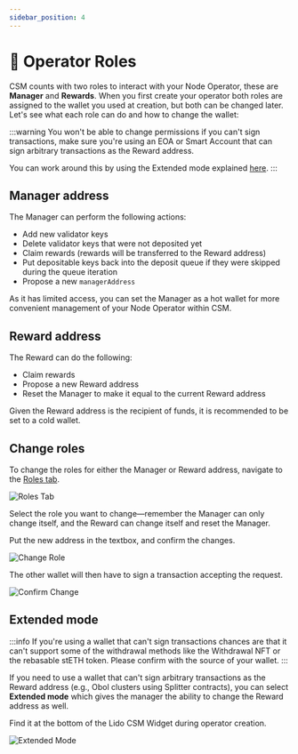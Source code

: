 ```yaml
---
sidebar_position: 4
---
```


# 👥 Operator Roles

CSM counts with two roles to interact with your Node Operator, these are **Manager** and **Rewards**. When you first create your operator both roles are assigned to the wallet you used at creation, but both can be changed later. Let's see what each role can do and how to change the wallet:

:::warning
You won't be able to change permissions if you can't sign transactions, make sure you're using an EOA or Smart Account that can sign arbitrary transactions as the Reward address.

You can work around this by using the Extended mode explained [here](#extended-mode).
:::

## Manager address <a href="#manager-address" id="manager-address"></a>

The Manager can perform the following actions:

* Add new validator keys
* Delete validator keys that were not deposited yet
* Claim rewards (rewards will be transferred to the Reward address)
* Put depositable keys back into the deposit queue if they were skipped during the queue iteration
* Propose a new `managerAddress`

As it has limited access, you can set the Manager as a hot wallet for more convenient management of your Node Operator within CSM.

## Reward address <a href="#reward-address" id="reward-address"></a>

The Reward can do the following:

* Claim rewards
* Propose a new Reward address
* Reset the Manager to make it equal to the current Reward address

Given the Reward address is the recipient of funds, it is recommended to be set to a cold wallet.

## Change roles

To change the roles for either the Manager or Reward address, navigate to the [Roles tab](https://csm.lido.fi/roles/).

![Roles Tab](/img/csm-guide/roles-1.png)

Select the role you want to change—remember the Manager can only change itself, and the Reward can change itself and reset the Manager.

Put the new address in the textbox, and confirm the changes.

![Change Role](/img/csm-guide/roles-2.png)

The other wallet will then have to sign a transaction accepting the request.

![Confirm Change](/img/csm-guide/roles-3.png)

## Extended mode <a href="#extended-mode" id="extended-mode"></a>

:::info
If you're using a wallet that can't sign transactions chances are that it can't support some of the withdrawal methods like the Withdrawal NFT or the rebasable stETH token. Please confirm with the source of your wallet.
:::

If you need to use a wallet that can't sign arbitrary transactions as the Reward address (e.g., Obol clusters using Splitter contracts), you can select **Extended mode** which gives the manager the ability to change the Reward address as well.

Find it at the bottom of the Lido CSM Widget during operator creation.

![Extended Mode](/img/csm-guide/roles-4.png)